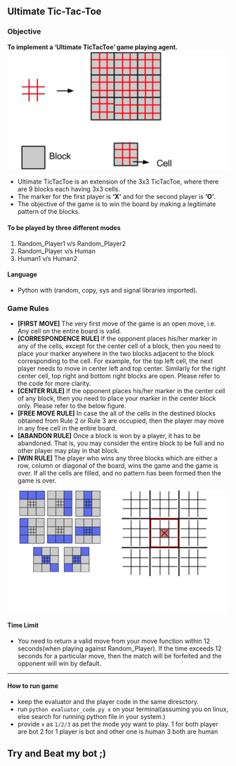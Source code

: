 ## Ultimate Tic-Tac-Toe ##

### Objective ###
**To implement a ‘Ultimate TicTacToe’ game playing agent.**  
![The game](images/1.png)
- Ultimate TicTacToe is an extension of the 3x3 TicTacToe, where there are 9 blocks each having 3x3 cells.
- The marker for the first player is **‘X’** and for the second player is **‘O’**.
- The objective of the game is to win the board by making a legitimate pattern of the blocks.  


#### To be played by three different modes ####
1. Random_Player1 v/s Random_Player2
2. Random_Player v/s Human
3. Human1 v/s Human2

#### Language ####
- Python with (random, copy, sys and signal libraries imported).

### Game Rules ###
- **[FIRST MOVE]** The very first move of the game is an open move, i.e. Any cell on the entire board is valid.
- **[CORRESPONDENCE RULE]** If the opponent places his/her marker in any of the cells, except for the center
cell of a block, then you need to place your marker anywhere in the two blocks adjacent to the block
corresponding to the cell. For example, for the top left cell, the next player needs to move in center left and
top center. Similarly for the right center cell, top right and bottom right blocks are open. Please refer to the
code for more clarity.
- **[CENTER RULE]** If the opponent places his/her marker in the center cell of any block, then you need to place
your marker in the center block only. Please refer to the below figure.
- **[FREE MOVE RULE]** In case the all of the cells in the destined blocks obtained from Rule 2 or Rule 3 are
occupied, then the player may move in any free cell in the entire board.
- **[ABANDON RULE]** Once a block is won by a player, it has to be abandoned. That is, you may consider the
entire block to be full and no other player may play in that block.
- **[WIN RULE]** The player who wins any three blocks which are either a row, column or diagonal of the board,
wins the game and the game is over. If all the cells are filled, and no pattern has been formed then the game is
over.  

![win sets](images/2.png)  
#### Time Limit  

- You need to return a valid move from your move function within 12 seconds(when playing against Random_Player). If the time exceeds 12 seconds for a particular move, then the match will be forfeited and the opponent will win by default.  

------------------------------------------------------
#### How to run game ###
- keep the evaluator and the player code in the same diresctory.
- run `python evaluator_code.py x` on your terminal(assuming you on linux, else search for running python file in your system.)
- provide `x` as `1/2/3` as pet the mode yoy want to play.
1 for both player are bot
2 for 1 player is bot and other one is human
3 both are human 

## Try and Beat my bot ;) ##
